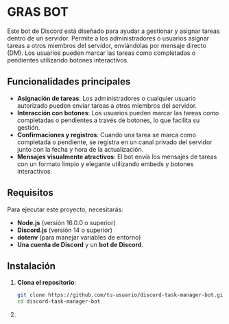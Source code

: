 # GRAS BOT

Este bot de Discord está diseñado para ayudar a gestionar y asignar tareas dentro de un servidor. Permite a los administradores o usuarios asignar tareas a otros miembros del servidor, enviándolas por mensaje directo (DM). Los usuarios pueden marcar las tareas como completadas o pendientes utilizando botones interactivos.

## Funcionalidades principales

- **Asignación de tareas**: Los administradores o cualquier usuario autorizado pueden enviar tareas a otros miembros del servidor.
- **Interacción con botones**: Los usuarios pueden marcar las tareas como completadas o pendientes a través de botones, lo que facilita su gestión.
- **Confirmaciones y registros**: Cuando una tarea se marca como completada o pendiente, se registra en un canal privado del servidor junto con la fecha y hora de la actualización.
- **Mensajes visualmente atractivos**: El bot envía los mensajes de tareas con un formato limpio y elegante utilizando embeds y botones interactivos.

## Requisitos

Para ejecutar este proyecto, necesitarás:

- **Node.js** (versión 16.0.0 o superior)
- **Discord.js** (versión 14 o superior)
- **dotenv** (para manejar variables de entorno)
- **Una cuenta de Discord** y un **bot de Discord**.

## Instalación

1. **Clona el repositorio**:

   ```bash
   git clone https://github.com/tu-usuario/discord-task-manager-bot.git
   cd discord-task-manager-bot

2.